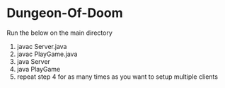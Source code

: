 # Dungeon-Of-Doom
Run the below on the main directory

1. javac Server.java
2. javac PlayGame.java
3. java Server
4. java PlayGame
5. repeat step 4 for as many times as you want to setup multiple clients
